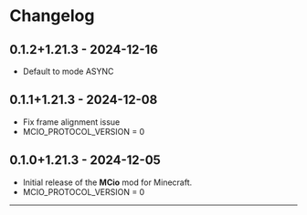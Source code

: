 # Changelog

## 0.1.2+1.21.3 - 2024-12-16
- Default to mode ASYNC

## 0.1.1+1.21.3 - 2024-12-08

- Fix frame alignment issue
- MCIO_PROTOCOL_VERSION = 0

## 0.1.0+1.21.3 - 2024-12-05
- Initial release of the **MCio** mod for Minecraft.
- MCIO_PROTOCOL_VERSION = 0

---
